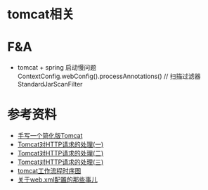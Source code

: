 # tomcat相关

# F&A 
+ tomcat + spring 启动慢问题
   ContextConfig.webConfig().processAnnotations()
// 扫描过滤器
StandardJarScanFilter






# 参考资料
+ [手写一个简化版Tomcat](https://my.oschina.net/liughDevelop/blog/1790893#comment-list)
+ [Tomcat对HTTP请求的处理(一)](https://www.cnblogs.com/coldridgeValley/p/6234629.html)
+ [Tomcat对HTTP请求的处理(二)](https://www.cnblogs.com/coldridgeValley/p/6252781.html)
+ [Tomcat对HTTP请求的处理(三)](https://www.cnblogs.com/coldridgeValley/p/6363881.html)
+ [tomcat工作流程时序图](https://blog.csdn.net/Architect0719/article/details/50075015)
+ [关于web.xml配置的那些事儿](https://segmentfault.com/a/1190000011404088)